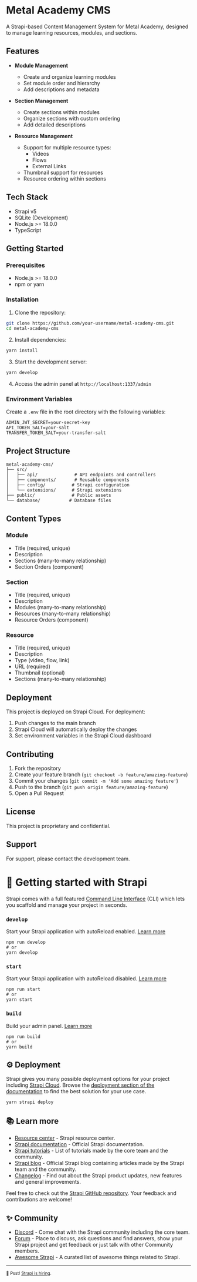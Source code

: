 # Metal Academy CMS

A Strapi-based Content Management System for Metal Academy, designed to manage learning resources, modules, and sections.

## Features

- **Module Management**
  - Create and organize learning modules
  - Set module order and hierarchy
  - Add descriptions and metadata

- **Section Management**
  - Create sections within modules
  - Organize sections with custom ordering
  - Add detailed descriptions

- **Resource Management**
  - Support for multiple resource types:
    - Videos
    - Flows
    - External Links
  - Thumbnail support for resources
  - Resource ordering within sections

## Tech Stack

- Strapi v5
- SQLite (Development)
- Node.js >= 18.0.0
- TypeScript

## Getting Started

### Prerequisites

- Node.js >= 18.0.0
- npm or yarn

### Installation

1. Clone the repository:
```bash
git clone https://github.com/your-username/metal-academy-cms.git
cd metal-academy-cms
```

2. Install dependencies:
```bash
yarn install
```

3. Start the development server:
```bash
yarn develop
```

4. Access the admin panel at `http://localhost:1337/admin`

### Environment Variables

Create a `.env` file in the root directory with the following variables:

```env
ADMIN_JWT_SECRET=your-secret-key
API_TOKEN_SALT=your-salt
TRANSFER_TOKEN_SALT=your-transfer-salt
```

## Project Structure

```
metal-academy-cms/
├── src/
│   ├── api/              # API endpoints and controllers
│   ├── components/       # Reusable components
│   ├── config/          # Strapi configuration
│   └── extensions/      # Strapi extensions
├── public/              # Public assets
└── database/           # Database files
```

## Content Types

### Module
- Title (required, unique)
- Description
- Sections (many-to-many relationship)
- Section Orders (component)

### Section
- Title (required, unique)
- Description
- Modules (many-to-many relationship)
- Resources (many-to-many relationship)
- Resource Orders (component)

### Resource
- Title (required, unique)
- Description
- Type (video, flow, link)
- URL (required)
- Thumbnail (optional)
- Sections (many-to-many relationship)

## Deployment

This project is deployed on Strapi Cloud. For deployment:

1. Push changes to the main branch
2. Strapi Cloud will automatically deploy the changes
3. Set environment variables in the Strapi Cloud dashboard

## Contributing

1. Fork the repository
2. Create your feature branch (`git checkout -b feature/amazing-feature`)
3. Commit your changes (`git commit -m 'Add some amazing feature'`)
4. Push to the branch (`git push origin feature/amazing-feature`)
5. Open a Pull Request

## License

This project is proprietary and confidential.

## Support

For support, please contact the development team.

# 🚀 Getting started with Strapi

Strapi comes with a full featured [Command Line Interface](https://docs.strapi.io/dev-docs/cli) (CLI) which lets you scaffold and manage your project in seconds.

### `develop`

Start your Strapi application with autoReload enabled. [Learn more](https://docs.strapi.io/dev-docs/cli#strapi-develop)

```
npm run develop
# or
yarn develop
```

### `start`

Start your Strapi application with autoReload disabled. [Learn more](https://docs.strapi.io/dev-docs/cli#strapi-start)

```
npm run start
# or
yarn start
```

### `build`

Build your admin panel. [Learn more](https://docs.strapi.io/dev-docs/cli#strapi-build)

```
npm run build
# or
yarn build
```

## ⚙️ Deployment

Strapi gives you many possible deployment options for your project including [Strapi Cloud](https://cloud.strapi.io). Browse the [deployment section of the documentation](https://docs.strapi.io/dev-docs/deployment) to find the best solution for your use case.

```
yarn strapi deploy
```

## 📚 Learn more

- [Resource center](https://strapi.io/resource-center) - Strapi resource center.
- [Strapi documentation](https://docs.strapi.io) - Official Strapi documentation.
- [Strapi tutorials](https://strapi.io/tutorials) - List of tutorials made by the core team and the community.
- [Strapi blog](https://strapi.io/blog) - Official Strapi blog containing articles made by the Strapi team and the community.
- [Changelog](https://strapi.io/changelog) - Find out about the Strapi product updates, new features and general improvements.

Feel free to check out the [Strapi GitHub repository](https://github.com/strapi/strapi). Your feedback and contributions are welcome!

## ✨ Community

- [Discord](https://discord.strapi.io) - Come chat with the Strapi community including the core team.
- [Forum](https://forum.strapi.io/) - Place to discuss, ask questions and find answers, show your Strapi project and get feedback or just talk with other Community members.
- [Awesome Strapi](https://github.com/strapi/awesome-strapi) - A curated list of awesome things related to Strapi.

---

<sub>🤫 Psst! [Strapi is hiring](https://strapi.io/careers).</sub>
